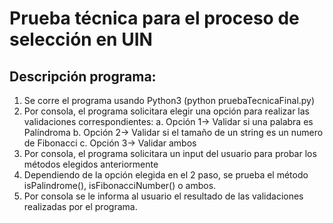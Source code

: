 # Prueba técnica para el proceso de selección en UIN

## Descripción programa:
1. Se corre el programa usando Python3 (python pruebaTecnicaFinal.py)
2. Por consola, el programa solicitara elegir una opción para realizar las validaciones correspondientes:
  a. Opción 1-> Validar si una palabra es Palíndroma
  b. Opción 2-> Validar si el tamaño de un string es un numero de Fibonacci
  c. Opción 3-> Validar ambos
3. Por consola, el programa solicitara un input del usuario para probar los métodos elegidos anteriormente
4. Dependiendo de la opción elegida en el 2 paso, se prueba el método isPalindrome(), isFibonacciNumber() o ambos.
5. Por consola se le informa al usuario el resultado de las validaciones realizadas por el programa.

